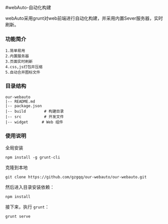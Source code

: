 #webAuto-自动化构建

webAuto采用grunt对web前端进行自动化构建，并采用内置Sever服务器，实时刷新。

### 功能简介

```
1.简单易用
2.内置服务器
3.页面实时刷新
4.css,js打包并压缩
5.自动合并图标文件
```

### 目录结构

```
our-webauto
|-- README.md
|-- package.json
|-- build        # 构建目录
|-- src          # 开发文件
|-- widget      # Web 组件

```

### 使用说明

全局安装
```
npm install -g grunt-cli
```

克隆到本地
```
git clone https://github.com/gzgqq/our-webauto/our-webauto.git
```
然后进入目录安装依赖：

```
npm install
```

接下来，执行 `grunt`：

```
grunt serve
```